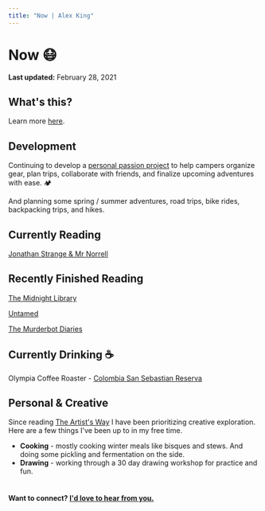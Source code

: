 ```yaml
---
title: "Now | Alex King"
---
```


# **Now** 😷

**Last updated:** February 28, 2021

## What's this?

Learn more <a href="https://nownownow.com/about" target="_blank" rel="noopener noreferrer">here</a>.

## Development

Continuing to develop a <a href="https://getcampr.com" target="_blank" rel="noopener noreferrer">personal passion project</a> to help campers organize gear, plan trips, collaborate with friends, and finalize upcoming adventures with ease. 🏕

And planning some spring / summer adventures, road trips, bike rides, backpacking trips, and hikes.

## Currently Reading

<a href="https://www.goodreads.com/book/show/14201.Jonathan_Strange_Mr_Norrell?ac=1&from_search=true&qid=RnGXmyhHyt&rank=1" target="_blank" rel="noopener noreferrer">Jonathan Strange & Mr Norrell</a>

## Recently Finished Reading

<a href="https://www.goodreads.com/book/show/52578297-the-midnight-library?from_search=true&from_srp=true&qid=zOsXOj5LVg&rank=1" target="_blank" rel="noopener noreferrer">The Midnight Library</a>

<a href="https://www.goodreads.com/book/show/52129515-untamed?from_search=true&from_srp=true&qid=WuCUB76crA&rank=1" target="_blank" rel="noopener noreferrer">Untamed</a>

<a href="https://en.wikipedia.org/wiki/The_Murderbot_Diaries" target="_blank" rel="noopener noreferrer">The Murderbot Diaries</a>

<!-- <a href="https://www.effectiveengineer.com/book" target="_blank" rel="noopener noreferrer">The Effective Engineer</a> -->
<!-- <a href="https://www.amazon.com/Your-Money-Life-Transforming-Relationship-ebook/dp/B0052MD8VO/ref=sr_1_1?dchild=1&keywords=your+money+or+your+life&qid=1595821865&s=books&sr=1-1" target="_blank" rel="noopener noreferrer">Your Money or Your Life</a> -->

<!-- <a href="https://www.amazon.com/Pragmatic-Programmer-journey-mastery-Anniversary/dp/0135957052/ref=sr_1_1?dchild=1&keywords=pragmatic+programmer&qid=1595821756&sr=8-1" target="_blank" rel="noopener noreferrer">The Pragmatic Programmer </a> -->

<!-- <a href="https://www.amazon.com/Becoming-Michelle-Obama-ebook/dp/B079ZYWJJ8/ref=tmm_kin_swatch_0?_encoding=UTF8&qid=1597889222&sr=8-1" target="_blank" rel="noopener noreferrer">Becoming</a> -->

## Currently Drinking ☕️

Olympia Coffee Roaster - <a href="https://www.gocoffeego.com/products/Olympia-Coffee/Colombia-San-Sebastian-Reserva-2573.html" target="_blank" rel="noopener noreferrer">Colombia San Sebastian Reserva</a>

<!-- Olympia Coffee Roaster - <a href="https://www.olympiacoffee.com/collections/coffee/products/holiday-blend-1" target="_blank" rel="noopener noreferrer">Holiday Blend</a> -->
<!-- Heart Coffee Roasters - <a href="https://www.heartroasters.com/collections/all/products/colombia-la-morelia" target="_blank" rel="noopener noreferrer">Colombia La Morelia</a> -->

<!-- Olympia Coffee Roaster - <a href="https://www.olympiacoffee.com/collections/coffee/products/chelchele-natural-lot-225" target="_blank" rel="noopener noreferrer">Ethiopia Chelchele Natural Lot 225</a> -->

## Personal & Creative

Since reading <a href="https://www.amazon.com/Artists-Way-25th-Anniversary/dp/0143129252" target="_blank" rel="noopener noreferrer">The Artist's Way</a> I have been prioritizing creative exploration. Here are a few things I've been up to in my free time.

- **Cooking** - mostly cooking winter meals like bisques and stews. And doing some pickling and fermentation on the side.
- **Drawing** - working through a 30 day drawing workshop for practice and fun.

<!-- - **Knitting / Crocheting** - I recently finished my <a href="https://www.ravelry.com/patterns/library/simple-yet-effective" target="_blank" rel="noopener noreferrer">circular scarf with alternating knit patterns</a> after a few sample squares. Now I'm trying out a few crochet squares to see how it compares to knitting. -->

<!-- - **Bread Making** - working on some of my first gluten free home made bread recipes. I'm starting with <a href="https://www.kingarthurbaking.com/recipes/blitz-bread-no-fuss-focaccia-recipe" target="_blank" rel="noopener noreferrer">King Arthur's No-Fuss Focaccia</a>. My first loaf turned out well, with some room for improvement! -->

#### <br/> Want to connect? [I'd love to hear from you.](/contact)
